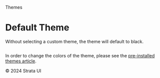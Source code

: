 <p class="section-text">Themes</p>

# Default Theme

Without selecting a custom theme, the theme will default to black.


<img src="../_images/default-theme.png" alt="">

In order to change the colors of the theme, please see the [pre-installed themes article](/themes/pre-installed-themes.md).

<div class="footer">
	<p>&copy; 2024 Strata UI</p>
</div>
